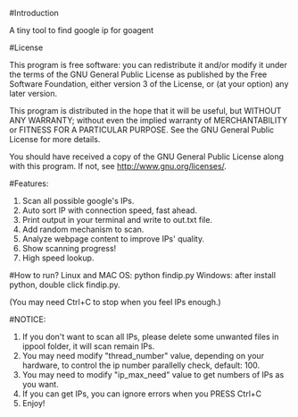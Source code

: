 
#Introduction

A tiny tool to find google ip for goagent

#License

This program is free software: you can redistribute it and/or modify
it under the terms of the GNU General Public License as published by
the Free Software Foundation, either version 3 of the License, or
(at your option) any later version.

This program is distributed in the hope that it will be useful,
but WITHOUT ANY WARRANTY; without even the implied warranty of
MERCHANTABILITY or FITNESS FOR A PARTICULAR PURPOSE.  See the
GNU General Public License for more details.

You should have received a copy of the GNU General Public License
along with this program.  If not, see <http://www.gnu.org/licenses/>.

#Features:

1. Scan all possible google's IPs.
2. Auto sort IP with connection speed, fast ahead.
3. Print output in your terminal and write to out.txt file.
4. Add random mechanism to scan.
5. Analyze webpage content to improve IPs' quality.
6. Show scanning progress!
7. High speed lookup.

#How to run?
    Linux and MAC OS:
        python findip.py
    Windows:
        after install python, double click findip.py.
    
(You may need Ctrl+C to stop when you feel IPs enough.)

#NOTICE:

1. If you don't want to scan all IPs, please delete some unwanted files in ippool folder, it will scan remain IPs. 
2. You may need modify "thread_number" value, depending on your hardware, to control the ip number parallelly check, default: 100.
3. You may need to modify "ip_max_need" value to get numbers of IPs as you want.
4. If you can get IPs, you can ignore errors when you PRESS Ctrl+C
5. Enjoy!
    
